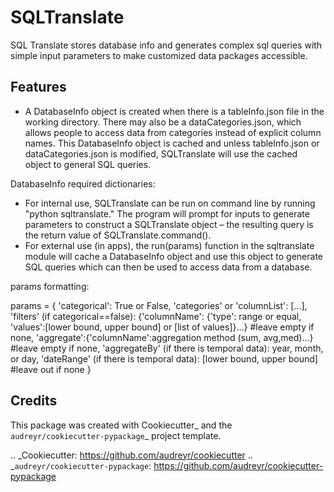 SQLTranslate
============

SQL Translate stores database info and generates complex sql queries with simple input parameters to make customized data packages accessible.

Features
--------
- A DatabaseInfo object is created when there is a tableInfo.json file in the working directory. There may also be a dataCategories.json, which allows people to access data from categories instead of explicit column names. This DatabaseInfo object is cached and unless tableInfo.json or dataCategories.json is modified, SQLTranslate will use the cached object to general SQL queries.

DatabaseInfo required dictionaries:

<!-- tableInfo = 
{
    'climatic':                                       
    {                                                 
        'temporal': True,
        'dateCol': 'day',                          
        'classifier': 'staid',
        'columns': ['tmmx','tmmn','pr','pet','vpd',
        'rmax','rmin','th','vs','day','staid']
    },
    'streamflow':                                     
    {                                                 
        'temporal': True,
        'dateCol': 'date',                             
        'classifier':'staid',
        'columns':['streamflow','date','staid']
    },
    'stations':                                       
    {
        'temporal': False,
        'classifier':'staid',
        'columns':['staid','lat','lng']
    }
}

dataCategories = 
{
    'Streamflow': {
        'streamflow':['streamflow']
    },
    Temperature':{
        'climatic': ['tmmx','tmmn']
    },
    'Precipitation':{
        'climatic': ['pr']
    },
    'Humidity': {
        'climatic': ['pet', 'vpd','rmax','rmin']
    },
    'Wind':{
        'climatic': ['th','vs']
    }
} -->

- For internal use, SQLTranslate can be run on command line by running "python sqltranslate." The program will prompt for inputs to generate parameters to construct a SQLTranslate object – the resulting query is the return value of SQLTranslate.command().
- For external use (in apps), the run(params) function in the sqltranslate module will cache a DatabaseInfo object and use this object to generate SQL queries which can then be used to access data from a database. 

params formatting:

params = 
{
    'categorical': True or False,
    'categories' or 'columnList': [...],
    'filters' (if categorical==false): {'columnName': {'type': range or equal, 'values':[lower bound, upper bound] or [list of values]}...} #leave empty if none,
    'aggregate':{'columnName':aggregation method (sum, avg,med)...} #leave empty if none,
    'aggregateBy' (if there is temporal data): year, month, or day,
    'dateRange' (if there is temporal data): [lower bound, upper bound] #leave out if none
}

Credits
-------

This package was created with Cookiecutter_ and the `audreyr/cookiecutter-pypackage`_ project template.

.. _Cookiecutter: https://github.com/audreyr/cookiecutter
.. _`audreyr/cookiecutter-pypackage`: https://github.com/audreyr/cookiecutter-pypackage
